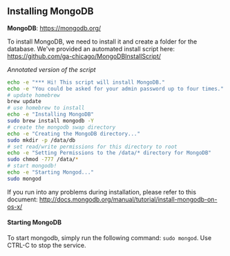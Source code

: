 ## Installing MongoDB

**MongoDB**: https://mongodb.org/

To install MongoDB, we need to install it and create a folder for the database.
We've provided an automated install script here: https://github.com/ga-chicago/MongoDBInstallScript/

*Annotated version of the script*
```bash
echo -e "*** Hi! This script will install MongoDB."
echo -e "You could be asked for your admin password up to four times."
# update homebrew
brew update
# use homebrew to install
echo -e "Installing MongoDB"
sudo brew install mongodb -Y
# create the mongodb swap directory
echo -e "Creating the MongoDB directory..."
sudo mkdir -p /data/db
# set read/write permissions for this directory to root
echo -e "Setting Permissions to the /data/* directory for MongoDB"
sudo chmod -777 /data/*
# start mongodb!
echo -e "Starting Mongod..."
sudo mongod
```

If you run into any problems during installation, please refer to this document: http://docs.mongodb.org/manual/tutorial/install-mongodb-on-os-x/

#### Starting MongoDB
To start mongodb, simply run the following command: `sudo mongod`. Use CTRL-C to stop the service.
